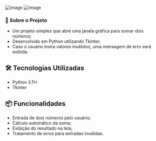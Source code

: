 
![image](https://github.com/user-attachments/assets/2cf3d49c-400a-4ed6-a33d-bf50ab57e5ea)
![image](https://github.com/user-attachments/assets/7ca52e0f-dcbf-410f-b96e-8866fee11532)

### 📂 Sobre o Projeto

* Um projeto simples que abre uma janela gráfica para somar dois números;
* Desenvolvido em Python utilizando Tkinter;
* Caso o usuário insira valores inválidos, uma mensagem de erro será exibida.

## 🛠 Tecnologias Utilizadas
* Python 3.11+
* Tkinter

## 📦 Funcionalidades
* Entrada de dois números pelo usuário;
* Cálculo automático da soma;
* Exibição do resultado na tela;
* Tratamento de erros para entradas inválidas.




  





